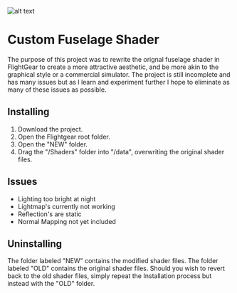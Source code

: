 ![alt text](https://i.imgur.com/Z32h8hd.png)

# Custom Fuselage Shader

The purpose of this project was to rewrite the orignal fuselage shader in FlightGear to create a more attractive aesthetic, and be more akin to the graphical style or a commercial simulator. The project is still incomplete and has many issues but as I learn and experiment further I hope to eliminate as many of these issues as possible.

## Installing

1) Download the project.
2) Open the Flightgear root folder.
3) Open the "NEW" folder.
4) Drag the "/Shaders" folder into "/data", overwriting the original shader files.

## Issues

* Lighting too bright at night
* Lightmap's currently not working
* Reflection's are static
* Normal Mapping not yet included

## Uninstalling

The folder labeled "NEW" contains the modified shader files. The folder labeled "OLD" contains the original shader files. Should you wish to revert back to the old shader files, simply repeat the Installation process but instead with the "OLD" folder.
